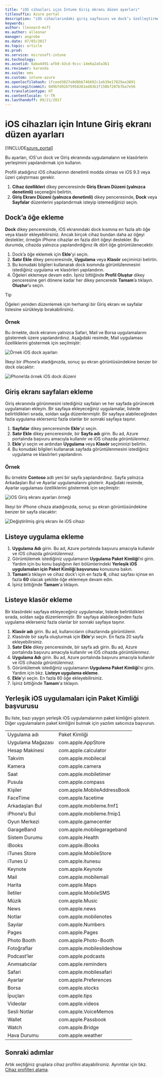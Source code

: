 ```yaml
---
title: "iOS cihazları için Intune Giriş ekranı düzen ayarları"
titlesuffix: Azure portal
description: "iOS cihazlarındaki giriş sayfasını ve dock’ı özelleştirmek için kullanabileceğiniz ayarları öğrenin.\""
keywords: 
author: lleonard-msft
ms.author: alleonar
manager: angrobe
ms.date: 07/03/2017
ms.topic: article
ms.prod: 
ms.service: microsoft-intune
ms.technology: 
ms.assetid: 6aba4491-afb9-43cd-9ccc-14e6a2a5a3b1
ms.reviewer: karanda
ms.suite: ems
ms.custom: intune-azure
ms.openlocfilehash: 1fceed3027e0d8bb746692c1eb39e17829aa3891
ms.sourcegitcommit: 0d9bfd92bf5958261ed83b1f150bf207b7ba7e56
ms.translationtype: HT
ms.contentlocale: tr-TR
ms.lasthandoff: 09/21/2017
---
```

# <a name="intune-home-screen-layout-settings-for-ios-devices"></a>iOS cihazları için Intune Giriş ekranı düzen ayarları

[!INCLUDE[azure_portal](./includes/azure_portal.md)]

Bu ayarları, iOS'un dock ve Giriş ekranında uygulamaların ve klasörlerin yerleşimini yapılandırmak için kullanın.

Profili atadığınız iOS cihazlarının denetimli modda olması ve iOS 9.3 veya üzeri çalıştırması gerekir.

1. **Cihaz özellikleri** dikey penceresinde **Giriş Ekranı Düzeni (yalnızca denetimli)** seçeneğini belirtin.
2. **Giriş Ekranı Düzeni (yalnızca denetimli)** dikey penceresinde, **Dock** veya **Sayfalar** düzenlerini yapılandırmak isteyip istemediğinizi seçin.

## <a name="add-items-to-the-dock"></a>Dock’a öğe ekleme

**Dock** dikey penceresinde, iOS ekranındaki dock kısmına en fazla altı öğe veya klasör ekleyebilirsiniz. Ancak birçok cihaz bundan daha az öğeyi destekler, örneğin iPhone cihazlar en fazla dört öğeyi destekler. Bu durumda, cihazda yalnızca yapılandırdığınız ilk dört öğe görüntülenecektir.

1. Dock’a öğe eklemek için **Ekle**’yi seçin.
2. **Satır Ekle** dikey penceresinde, **Uygulama** veya **Klasör** seçiminizi belirtin.
3. Bu konudaki bilgileri kullanarak dock kısmında görüntülenmesini istediğiniz uygulama ve klasörleri yapılandırın.
4. Öğeleri eklemeye devam edin. İşiniz bittiğinde **Profil Oluştur** dikey penceresine geri dönene kadar her dikey pencerede **Tamam**’a tıklayın. **Oluştur**’u seçin.

>[!TIP]
> Öğeleri yeniden düzenlemek için herhangi bir Giriş ekranı ve sayfalar listesine sürükleyip bırakabilirsiniz. 

### <a name="example"></a>Örnek

Bu örnekte, dock ekranını yalnızca Safari, Mail ve Borsa uygulamalarını göstermek üzere yapılandırdınız. Aşağıdaki resimde, Mail uygulaması özelliklerini göstermek için seçilmiştir:

![Örnek iOS dock ayarları](http://i.imgur.com/FfFiUcP.png)

İlkeyi bir iPhone’a atadığınızda, sonuç şu ekran görüntüsündekine benzer bir dock olacaktır:

![iPhone’da örnek iOS dock düzeni](http://i.imgur.com/bAgCe8F.png)

## <a name="add-home-screen-pages"></a>Giriş ekranı sayfaları ekleme

Giriş ekranında görünmesini istediğiniz sayfaları ve her sayfada görünecek uygulamaları ekleyin. Bir sayfaya ekleyeceğiniz uygulamalar, listede belirtildikleri sırada, soldan sağa düzenlenmiştir. Bir sayfaya alabileceğinden fazla uygulama eklerseniz fazla olanlar bir sonraki sayfaya taşınır.


1. **Sayfalar** dikey penceresinde **Ekle**’yi seçin.
2. **Satır Ekle** dikey penceresinde, bir **Sayfa adı** girin. Bu ad, Azure portalında başvuru amacıyla kullanılır ve iOS cihazda *görüntülenmez*.
3. **Ekle**’yi seçin ve ardından **Uygulama** veya **Klasör** seçiminizi belirtin.
4. Bu konudaki bilgileri kullanarak sayfada görüntülenmesini istediğiniz uygulama ve klasörleri yapılandırın.

### <a name="example"></a>Örnek

Bu örnekte **Contoso** adlı yeni bir sayfa yapılandırdınız. Sayfa yalnızca Arkadaşları Bul ve Ayarlar uygulamalarını gösterir. Aşağıdaki resimde, Ayarlar uygulaması özelliklerini göstermek için seçilmiştir:

![iOS Giriş ekranı ayarları örneği](http://i.imgur.com/Jc2OxyX.png)

İlkeyi bir iPhone cihaza atadığınızda, sonuç şu ekran görüntüsündekine benzer bir sayfa olacaktır:

![Değiştirilmiş giriş ekranı ile iOS cihazı](http://i.imgur.com/Bd37PHa.png)

## <a name="how-to-add-an-app-to-the-list"></a>Listeye uygulama ekleme

1. **Uygulama Adı** girin. Bu ad, Azure portalında başvuru amacıyla kullanılır ve iOS cihazda *görüntülenmez*.
2. Görüntülemek istediğiniz uygulamanın **Uygulama Paket Kimliği**’ni girin. Yardım için bu konu başlığının ileri bölümlerindeki **Yerleşik iOS uygulamaları için Paket Kimliği başvurusu** konusuna bakın.
3. **Tamam**’a tıklayın ve cihaz dock’ı için en fazla **6**, cihaz sayfası içinse en fazla **60** olacak şekilde öğe eklemeye devam edin.
4. İşiniz bittiğinde **Tamam**'a tıklayın.

## <a name="how-to-add-a-folder-to-the-list"></a>Listeye klasör ekleme

Bir klasördeki sayfaya ekleyeceğiniz uygulamalar, listede belirtildikleri sırada, soldan sağa düzenlenmiştir. Bir sayfaya alabileceğinden fazla uygulama eklerseniz fazla olanlar bir sonraki sayfaya taşınır.

1. **Klasör adı** girin. Bu ad, kullanıcıların cihazlarında görüntülenir.
2. Klasörde bir sayfa oluşturmak için **Ekle**’yi seçin. En fazla 20 sayfa ekleyebilirsiniz.
3. **Satır Ekle** dikey penceresinde, bir sayfa adı girin. Bu ad, Azure portalında başvuru amacıyla kullanılır ve iOS cihazda *görüntülenmez*.
3. **Uygulama Adı** girin. Bu ad, Azure portalında başvuru amacıyla kullanılır ve iOS cihazda *görüntülenmez*.
2. Görüntülemek istediğiniz uygulamanın **Uygulama Paket Kimliği**’ni girin. Yardım için bkz. **Listeye uygulama ekleme**.
3. **Ekle**’yi seçin. En fazla 60 öğe ekleyebilirsiniz.
4. İşiniz bittiğinde **Tamam**'a tıklayın.


## <a name="bundle-id-reference-for-built-in-ios-apps"></a>Yerleşik iOS uygulamaları için Paket Kimliği başvurusu

Bu liste, bazı yaygın yerleşik iOS uygulamalarının paket kimliğini gösterir. Diğer uygulamaların paket kimliğini bulmak için yazılım satıcınıza başvurun. 

|||
|-|-|
|Uygulama adı|Paket Kimliği|
|Uygulama Mağazası|com.apple.AppStore|
|Hesap Makinesi|com.apple.calculator|
|Takvim|com.apple.mobilecal|
|Kamera|com.apple.camera|
|Saat|com.apple.mobiletimer|
|Pusula|com.apple.compass|
|Kişiler|com.apple.MobileAddressBook|
|FaceTime|com.apple.facetime|
|Arkadaşları Bul|com.apple.mobileme.fmf1|
|iPhone’u Bul|com.apple.mobileme.fmip1|
|Oyun Merkezi|com.apple.gamecenter|
|GarageBand|com.apple.mobilegarageband|
|Sistem Durumu|com.apple.Health|
|iBooks|com.apple.iBooks|
|iTunes Store|com.apple.MobileStore|
|iTunes U|com.apple.itunesu|
|Keynote|com.apple.Keynote|
|Mail|com.apple.mobilemail|
|Harita|com.apple.Maps|
|İletiler|com.apple.MobileSMS|
|Müzik|com.apple.Music|
|News|com.apple.news|
|Notlar|com.apple.mobilenotes|
|Sayılar|com.apple.Numbers|
|Pages|com.apple.Pages|
|Photo Booth|com.apple.Photo-Booth|
|Fotoğraflar|com.apple.mobileslideshow|
|Podcast’ler|com.apple.podcasts|
|Anımsatıcılar|com.apple.reminders|
|Safari|com.apple.mobilesafari|
|Ayarlar|com.apple.Preferences|
|Borsa|com.apple.stocks|
|İpuçları|com.apple.tips|
|Videolar|com.apple.videos|
|Sesli Notlar|com.apple.VoiceMemos|
|Wallet|com.apple.Passbook|
|Watch|com.apple.Bridge|
|Hava Durumu|com.apple.weather|


## <a name="next-steps"></a>Sonraki adımlar

Artık seçtiğiniz gruplara cihaz profilini atayabilirsiniz. Ayrıntılar için bkz. [Cihaz profilleri atama](device-profile-assign.md).
